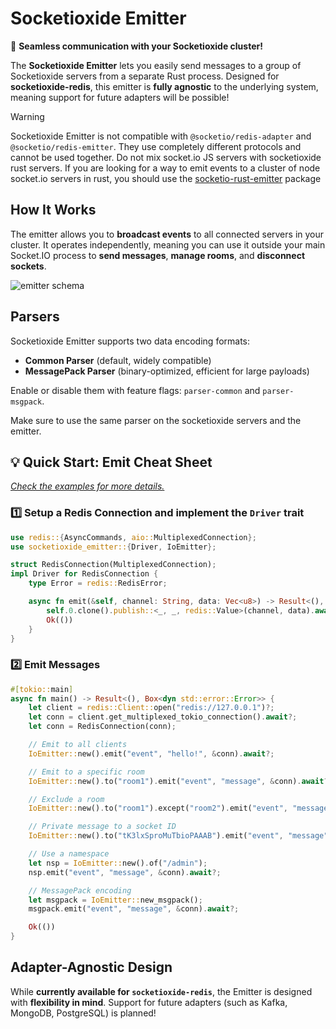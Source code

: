 # Socketioxide Emitter

🚀 **Seamless communication with your Socketioxide cluster!**

The **Socketioxide Emitter** lets you easily send messages to a group of Socketioxide servers from a separate Rust process.
Designed for **socketioxide-redis**, this emitter is **fully agnostic** to the underlying system,
meaning support for future adapters will be possible!

> [!WARNING]
> Socketioxide Emitter is not compatible with <code>@socketio/redis-adapter</code>
> and <code>@socketio/redis-emitter</code>. They use completely different protocols and
> cannot be used together. Do not mix socket.io JS servers with socketioxide rust servers.
> If you are looking for a way to emit events to a cluster of node socket.io servers in rust,
> you should use the [socketio-rust-emitter](https://github.com/epli2/socketio-rust-emitter) package

## How It Works

The emitter allows you to **broadcast events** to all connected servers in your cluster.
It operates independently, meaning you can use it outside your main Socket.IO process to
**send messages**, **manage rooms**, and **disconnect sockets**.

![emitter schema](https://raw.githubusercontent.com/socketio/socket.io-redis-emitter/refs/heads/main/assets/emitter.png)

## Parsers

Socketioxide Emitter supports two data encoding formats:

- **Common Parser** (default, widely compatible)
- **MessagePack Parser** (binary-optimized, efficient for large payloads)

Enable or disable them with feature flags: `parser-common` and `parser-msgpack`.

Make sure to use the same parser on the socketioxide servers and the emitter.

## 💡 Quick Start: Emit Cheat Sheet

[_Check the examples for more details._](./examples)

### 1️⃣ Setup a Redis Connection and implement the `Driver` trait

```rust
use redis::{AsyncCommands, aio::MultiplexedConnection};
use socketioxide_emitter::{Driver, IoEmitter};

struct RedisConnection(MultiplexedConnection);
impl Driver for RedisConnection {
    type Error = redis::RedisError;

    async fn emit(&self, channel: String, data: Vec<u8>) -> Result<(), Self::Error> {
        self.0.clone().publish::<_, _, redis::Value>(channel, data).await?;
        Ok(())
    }
}
```

### 2️⃣ Emit Messages

```rust
#[tokio::main]
async fn main() -> Result<(), Box<dyn std::error::Error>> {
    let client = redis::Client::open("redis://127.0.0.1")?;
    let conn = client.get_multiplexed_tokio_connection().await?;
    let conn = RedisConnection(conn);

    // Emit to all clients
    IoEmitter::new().emit("event", "hello!", &conn).await?;

    // Emit to a specific room
    IoEmitter::new().to("room1").emit("event", "message", &conn).await?;

    // Exclude a room
    IoEmitter::new().to("room1").except("room2").emit("event", "message", &conn).await?;

    // Private message to a socket ID
    IoEmitter::new().to("tK3lxSproMuTbioPAAAB").emit("event", "message", &conn).await?;

    // Use a namespace
    let nsp = IoEmitter::new().of("/admin");
    nsp.emit("event", "message", &conn).await?;

    // MessagePack encoding
    let msgpack = IoEmitter::new_msgpack();
    msgpack.emit("event", "message", &conn).await?;

    Ok(())
}
```

## Adapter-Agnostic Design

While **currently available for `socketioxide-redis`**,
the Emitter is designed with **flexibility in mind**. Support for future adapters (such as Kafka, MongoDB, PostgreSQL)
is planned!

